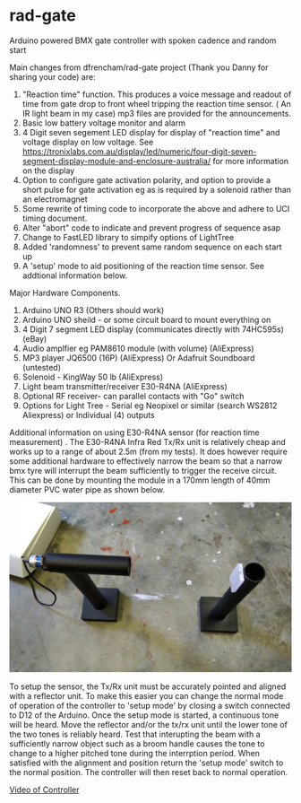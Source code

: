 # rad-gate
Arduino powered BMX gate controller with spoken cadence and random start

Main changes from dfrencham/rad-gate project (Thank you Danny for sharing your code) are:

1. "Reaction time" function. This produces a voice message and readout of time from 
gate drop to front wheel tripping the reaction time sensor. ( An IR light beam in my case)
 mp3 files are provided for the announcements.
2. Basic low battery voltage monitor and alarm
3. 4 Digit seven segement LED display for display of "reaction time" and voltage display on low voltage. See 
https://tronixlabs.com.au/display/led/numeric/four-digit-seven-segment-display-module-and-enclosure-australia/
for more information on the display
3. Option to configure gate activation polarity, and option to provide a short pulse for gate activation eg as is required
by a solenoid rather than an electromagnet
4. Some rewrite of timing code to incorporate the above and adhere to UCI timing document.
5. Alter "abort" code to indicate and prevent progress of sequence asap
6. Change to FastLED library to simpify options of LightTree
7. Added 'randomness' to prevent same random sequence on each start up
8. A 'setup' mode to aid positioning of the reaction time sensor. See addtional information below.

Major Hardware Components.

1. Arduino UNO R3 (Others should work)
2. Arduino UNO sheild - or some circuit board to mount everything on
3. 4 Digit 7 segment LED display (communicates directly with 74HC595s) (eBay)
4. Audio amplfier eg PAM8610 module (with volume)  (AliExpress)
5. MP3 player JQ6500 (16P)  (AliExpress)
  Or Adafruit Soundboard  (untested)
6. Solenoid - KingWay 50 lb (AliExpress)
7. Light beam transmitter/receiver E30-R4NA (AliExpress)
8. Optional RF receiver- can parallel contacts with "Go" switch
9. Options for Light Tree - Serial eg Neopixel or similar  (search WS2812 Aliexpress) or Individual (4) outputs


Additional information on using E30-R4NA sensor (for reaction time measurement) .
The E30-R4NA Infra Red Tx/Rx unit is relatively cheap and works up to a range of about 2.5m (from my tests). It does however require some additional hardware to effectively narrow the beam so that a narrow bmx tyre will interrupt the beam sufficiently to trigger the receive circuit. This can be done by mounting the module in a 170mm length of 40mm diameter PVC water pipe as shown below.

![IR Sensor stands](doc/IR_sensor_stands.jpg)

To setup the sensor,  the Tx/Rx unit must be accurately pointed and aligned with a reflector unit. To make this easier you can change the normal mode of operation of the controller to 'setup mode' by closing a switch connected to D12 of the Arduino. Once the setup mode is started, a continuous tone will be heard. Move the reflector and/or the tx/rx unit until the lower tone of the two tones is reliably heard. Test that interupting the beam with a sufficiently narrow object such as a broom handle causes the tone to change to a higher pitched tone during the interrption period. When satisfied with the alignment and position return the 'setup mode' switch to the normal position. The controller will then reset back to normal operation.

[Video of Controller](https://youtu.be/LeO_OOp3VB0)
